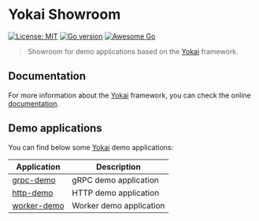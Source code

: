 # Yokai Showroom

[![License: MIT](https://img.shields.io/badge/License-MIT-blue.svg)](https://opensource.org/licenses/MIT)
[![Go version](https://img.shields.io/badge/Go-1.22-blue)](https://go.dev/)
[![Awesome Go](https://awesome.re/mentioned-badge-flat.svg)](https://github.com/avelino/awesome-go)

> Showroom for demo applications based on the [Yokai](https://github.com/ankorstore/yokai) framework.

## Documentation

For more information about the [Yokai](https://github.com/ankorstore/yokai) framework, you can check the online [documentation](https://ankorstore.github.io/yokai).

## Demo applications

You can find below some [Yokai](https://github.com/ankorstore/yokai) demo applications:

| Application                | Description             |
|----------------------------|-------------------------|
| [grpc-demo](grpc-demo)     | gRPC demo application   |
| [http-demo](http-demo)     | HTTP demo application   |
| [worker-demo](worker-demo) | Worker demo application |


